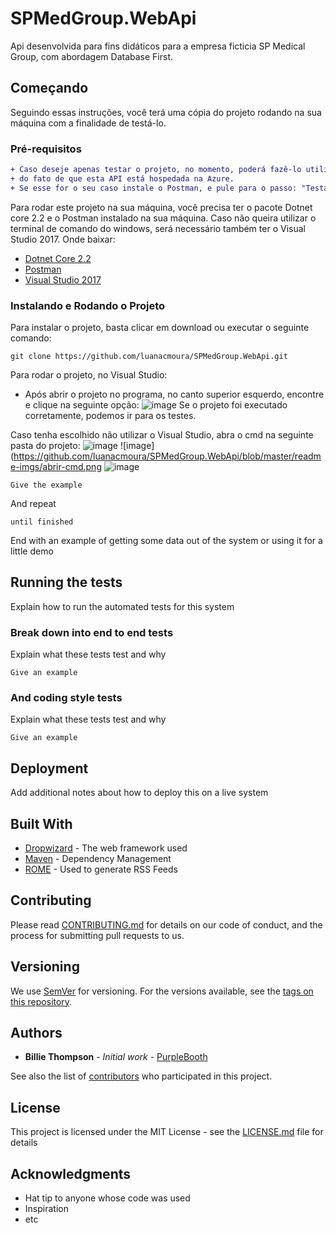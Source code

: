 # SPMedGroup.WebApi
Api desenvolvida para fins didáticos para a empresa ficticia SP Medical Group, com abordagem Database First.

## Começando
Seguindo essas instruções, você terá uma cópia do projeto rodando na sua máquina com a finalidade de testá-lo.


### Pré-requisitos
```diff
+ Caso deseje apenas testar o projeto, no momento, poderá fazê-lo utilizando somente o Postman em decorrência
+ do fato de que esta API está hospedada na Azure.
+ Se esse for o seu caso instale o Postman, e pule para o passo: "Testando com Postman".
```
Para rodar este projeto na sua máquina, você precisa ter o pacote Dotnet core 2.2 e o Postman instalado na sua máquina. Caso não queira utilizar o terminal de comando do windows, será necessário também ter o Visual Studio 2017.
Onde baixar:
- [Dotnet Core 2.2](https://dotnet.microsoft.com/download/thank-you/dotnet-sdk-2.2.300-windows-x86-binaries)
- [Postman](https://www.getpostman.com/downloads/)
- [Visual Studio 2017](https://visualstudio.microsoft.com/pt-br/vs/community/?rr=https%3A%2F%2Fwww.google.com%2F)

### Instalando e Rodando o Projeto
Para instalar o projeto, basta clicar em download ou executar o seguinte comando:
```
git clone https://github.com/luanacmoura/SPMedGroup.WebApi.git
```
Para rodar o projeto, no Visual Studio:
- Após abrir o projeto no programa, no canto superior esquerdo, encontre e clique na seguinte opção: 
![image](https://github.com/luanacmoura/SPMedGroup.WebApi/blob/master/readme-imgs/RodarVisualStudio.png)
Se o projeto foi executado corretamente, podemos ir para os testes.

Caso tenha escolhido não utilizar o Visual Studio, abra o cmd na seguinte pasta do projeto:
![image](https://github.com/luanacmoura/SPMedGroup.WebApi/blob/master/readme-imgs/enterpasta.png)
![image](https://github.com/luanacmoura/SPMedGroup.WebApi/blob/master/readme-imgs/abrir-cmd.png
![image](https://github.com/luanacmoura/SPMedGroup.WebApi/blob/master/readme-imgs/open-cmd.png)
```
Give the example
```

And repeat

```
until finished
```

End with an example of getting some data out of the system or using it for a little demo

## Running the tests

Explain how to run the automated tests for this system

### Break down into end to end tests

Explain what these tests test and why

```
Give an example
```

### And coding style tests

Explain what these tests test and why

```
Give an example
```

## Deployment

Add additional notes about how to deploy this on a live system

## Built With

* [Dropwizard](http://www.dropwizard.io/1.0.2/docs/) - The web framework used
* [Maven](https://maven.apache.org/) - Dependency Management
* [ROME](https://rometools.github.io/rome/) - Used to generate RSS Feeds

## Contributing

Please read [CONTRIBUTING.md](https://gist.github.com/PurpleBooth/b24679402957c63ec426) for details on our code of conduct, and the process for submitting pull requests to us.

## Versioning

We use [SemVer](http://semver.org/) for versioning. For the versions available, see the [tags on this repository](https://github.com/your/project/tags). 

## Authors

* **Billie Thompson** - *Initial work* - [PurpleBooth](https://github.com/PurpleBooth)

See also the list of [contributors](https://github.com/your/project/contributors) who participated in this project.

## License

This project is licensed under the MIT License - see the [LICENSE.md](LICENSE.md) file for details

## Acknowledgments

* Hat tip to anyone whose code was used
* Inspiration
* etc


